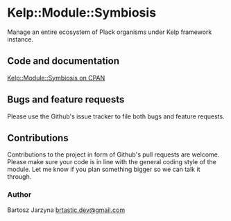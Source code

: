 # Kelp::Module::Symbiosis
Manage an entire ecosystem of Plack organisms under Kelp framework instance.

## Code and documentation
[Kelp::Module::Symbiosis on CPAN](https://metacpan.org/release/Kelp-Module-Symbiosis)

## Bugs and feature requests
Please use the Github's issue tracker to file both bugs and feature requests.

## Contributions
Contributions to the project in form of Github's pull requests are
welcome. Please make sure your code is in line with the general
coding style of the module. Let me know if you plan something
bigger so we can talk it through.

### Author
Bartosz Jarzyna <brtastic.dev@gmail.com>
